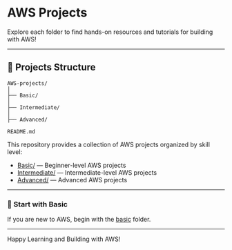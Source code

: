 # AWS Projects

Explore each folder to find hands-on resources and tutorials for building with AWS!

---

## 📂 Projects Structure

```
AWS-projects/
│
├── Basic/
│
├── Intermediate/
│
├── Advanced/

README.md
```

This repository provides a collection of AWS projects organized by skill level:

- [Basic/](./1-Basic) — Beginner-level AWS projects
- [Intermediate/](./2-Intermediate) — Intermediate-level AWS projects
- [Advanced/](./3-Advanced) — Advanced AWS projects

---

### 🚦 Start with Basic

If you are new to AWS, begin with the [basic](./basic) folder.

---

Happy Learning and Building with AWS!
